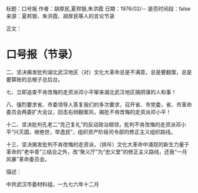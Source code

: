 标题：口号报
作者：胡厚民,夏邦银,朱洪霞
日期：1976/02/--
是否时间段：false
来源：夏邦银、朱洪霞、胡厚民等人的言论节录

正文：

# 口号报（节录）

二、坚决揭发批判湖北武汉地区（对）文化大革命总是不满意，总是要翻案，总是要算账的总根子总后台。

七、立即追查不肯改悔的走资派邓小平窜来湖北武汉地区搞阴谋的人和事！

八、强烈要求省、市委领导人答复我们的多次要求，召开省、市党委，省、市革命委员会两委扩大会议，回击右倾翻案风，揭批不肯改悔的走资派邓小平！

十二、坚决批判孔老二“克己复礼”的反动政治纲领，批判不肯改悔的走资派邓小平“兴灭国，继绝世，举逸民”，组织资产阶级司令部的修正主义组织路线。

十三、坚决揭发批判不肯改悔的走资派，（排斥）文化大革命中涌现的新生力量于革命的“老中青”三结合之外，改“聚义厅”为“忠义堂”的修正主义路线，还我“一月风暴”革命委员会。

描述：

中共武汉市委材料组，一九七六年十二月

